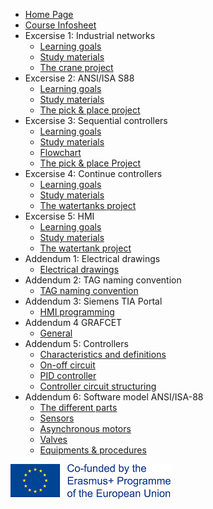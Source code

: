* [Home Page](README.md)
* [Course Infosheet](course-infosheet.md)
* Excersise 1: Industrial networks
  * [Learning goals](Ex01/Subchapter01.md)
  * [Study materials](Ex01/Subchapter02.md)
  * [The crane project](Ex01/Subchapter04.md)
* Excersise 2: ANSI/ISA S88
  * [Learning goals](Ex02/Subchapter01.md)
  * [Study materials](Ex02/Subchapter02.md)
  * [The pick & place project](Ex02/Subchapter04.md)
* Excersise 3: Sequential controllers
  * [Learning goals](Ex03/Subchapter01.md)
  * [Study materials](Ex03/Subchapter02.md)
  * [Flowchart](Ex03/Subchapter03.md)
  * [The pick & place Project](Ex03/Subchapter04.md)
* Excersise 4: Continue controllers
  * [Learning goals](Ex04/Subchapter01.md)
  * [Study materials](Ex04/Subchapter02.md)
  * [The watertanks project](Ex04/Subchapter04.md)
* Excersise 5: HMI
  * [Learning goals](Ex05/Subchapter01.md)
  * [Study materials](Ex05/Subchapter02.md)
  * [The watertank project](Ex05/Subchapter04.md)
* Addendum 1: Electrical drawings
  * [Electrical drawings](Ad01/Subchapter01.md)
* Addendum 2: TAG naming convention
  * [TAG naming convention](Ad02/Subchapter01.md)
* Addendum 3: Siemens TIA Portal
  * [HMI programming](Ad03/Subchapter01.md)
* Addendum 4 GRAFCET
  * [General](Ad04/Subchapter01.md)
* Addendum 5: Controllers
  * [Characteristics and definitions](Ad05/Subchapter01.md)
  * [On-off circuit](Ad05/Subchapter02.md)
  * [PID controller](Ad05/Subchapter03.md)
  * [Controller circuit structuring](Ad05/Subchapter04.md)
* Addendum 6: Software model ANSI/ISA-88
  * [The different parts](Ad06/Subchapter01.md)
  * [Sensors](Ad06/Subchapter02.md)
  * [Asynchronous motors](Ad06/Subchapter03.md)
  * [Valves](Ad06/Subchapter04.md)
  * [Equipments & procedures](Ad06/Subchapter05.md)

![Erasmus](Logo_Erasmus_small.png)
